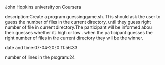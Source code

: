 John Hopkins university on Coursera

description:Create a program  guessinggame.sh. This should ask the user to guess the number of files in the current directory, until they guess right number of file in current directory.The participant will be informed abou their guesses whether its high or low . when the participant guesses the right number of files in the current directory they will be the winner.

date and time:07-04-2020 11:56:33

number of lines in the program:24
